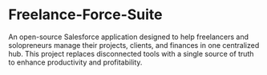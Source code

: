 # Freelance-Force-Suite

An open-source Salesforce application designed to help freelancers and solopreneurs manage their projects, clients, and finances in one centralized hub. This project replaces disconnected tools with a single source of truth to enhance productivity and profitability.
